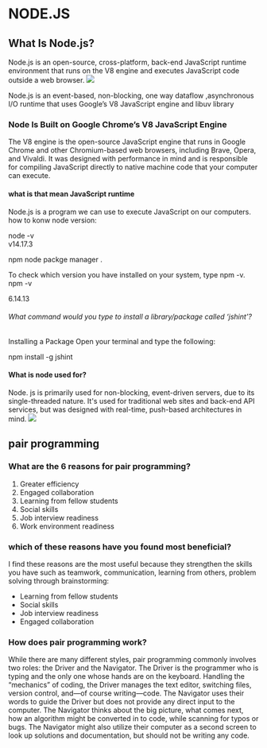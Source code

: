 # NODE.JS  

## What Is Node.js? 
Node.js is an open-source, cross-platform, back-end JavaScript runtime environment that runs on the V8 engine and executes JavaScript code outside a web browser.
![](https://www.geeksread.com/wp-content/uploads/2018/05/Why-use-node-js-runtime-enviroment_2.jpg)

Node.js is an event-based, non-blocking, one way dataflow ,asynchronous I/O runtime that uses Google’s V8 JavaScript engine and libuv library 

###  Node Is Built on Google Chrome’s V8 JavaScript Engine 
The V8 engine is the open-source JavaScript engine that runs in Google Chrome and other Chromium-based web browsers, including Brave, Opera, and Vivaldi. It was designed with performance in mind and is responsible for compiling JavaScript directly to native machine code that your computer can execute.

#### what is that mean JavaScript runtime
Node.js is a program we can use to execute JavaScript on our computers. how to konw node version:
 
node -v  
v14.17.3

npm
node packge manager .

To check which version you have installed on your system, type npm -v.
npm -v

6.14.13

###### What command would you type to install a library/package called ‘jshint’?

Installing a Package 
Open your terminal and type the following:

npm install -g jshint

#### What is node used for?

Node. js is primarily used for non-blocking, event-driven servers, due to its single-threaded nature. It's used for traditional web sites and back-end API services, but was designed with real-time, push-based architectures in mind.
![](https://seeromega.com/wp-content/uploads/2019/06/node-js-javascript-engine.jpg)



##  pair programming

### What are the 6 reasons for pair programming?
1. Greater efficiency
2. Engaged collaboration
3. Learning from fellow students
4. Social skills
5. Job interview readiness
6. Work environment readiness

### which of these reasons have you found most beneficial?
 I find these reasons are the most useful because they strengthen the skills you have such as teamwork, communication, learning from others, problem solving through brainstorming:
 + Learning from fellow students
  + Social skills
  + Job interview readiness
  + Engaged collaboration

### How does pair programming work?
While there are many different styles, pair programming commonly involves two roles: the Driver and the Navigator. The Driver is the programmer who is typing and the only one whose hands are on the keyboard. Handling the “mechanics” of coding, the Driver manages the text editor, switching files, version control, and—of course writing—code. The Navigator uses their words to guide the Driver but does not provide any direct input to the computer. The Navigator thinks about the big picture, what comes next, how an algorithm might be converted in to code, while scanning for typos or bugs. The Navigator might also utilize their computer as a second screen to look up solutions and documentation, but should not be writing any code.


